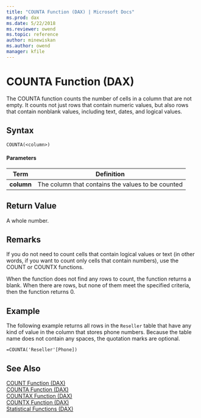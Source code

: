 ```yaml
---
title: "COUNTA Function (DAX) | Microsoft Docs"
ms.prod: dax
ms.date: 5/22/2018
ms.reviewer: owend
ms.topic: reference
author: minewiskan
ms.author: owend
manager: kfile
---
```

# COUNTA Function (DAX)
The COUNTA function counts the number of cells in a column that are not empty. It counts not just rows that contain numeric values, but also rows that contain nonblank values, including text, dates, and logical values.  
  
## Syntax  
  
```dax
COUNTA(<column>)  
```
  
#### Parameters  
  
|Term|Definition|  
|--------|--------------|  
|**column**|The column that contains the values to be counted|  
  
## Return Value  
A whole number.  
  
## Remarks  
If you do not need to count cells that contain logical values or text (in other words, if you want to count only cells that contain numbers), use the COUNT or COUNTX functions.  
  
When the function does not find any rows to count, the function returns a blank.  When there are rows, but none of them meet the specified criteria, then the function returns 0.  
  
## Example  
The following example returns all rows in the `Reseller` table that have any kind of value in the column that stores phone numbers. Because the table name does not contain any spaces, the quotation marks are optional.  
  
```dax
=COUNTA('Reseller'[Phone])  
```
  
## See Also  
[COUNT Function &#40;DAX&#41;](count-function-dax.md)  
[COUNTA Function &#40;DAX&#41;](counta-function-dax.md)  
[COUNTAX Function &#40;DAX&#41;](countax-function-dax.md)  
[COUNTX Function &#40;DAX&#41;](countx-function-dax.md)  
[Statistical Functions &#40;DAX&#41;](statistical-functions-dax.md)  
  
